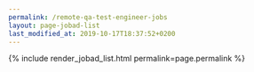 ```yaml
---
permalink: /remote-qa-test-engineer-jobs
layout: page-jobad-list
last_modified_at: 2019-10-17T18:37:52+0200
---
```

{% include render_jobad_list.html permalink=page.permalink %}

